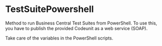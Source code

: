 # TestSuitePowershell

Method to run Business Central Test Suites from PowerShell.
To use this, you have to publish the provided Codeunit as a web service (SOAP).

Take care of the variables in the PowerShell scripts.

